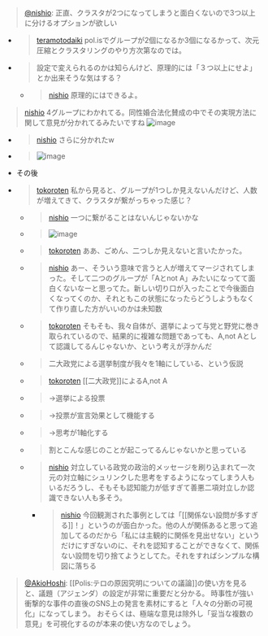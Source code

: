 
> [@nishio](https://twitter.com/nishio/status/1647819335292039168?s=20): 正直、クラスタが2つになってしまうと面白くないので3つ以上に分けるオプションが欲しい
- > [teramotodaiki](https://twitter.com/teramotodaiki/status/1648489829649506306) pol.isでグループが2個になるか3個になるかって、次元圧縮とクラスタリングのやり方次第なのでは。
- >  設定で変えられるのかは知らんけど、原理的には「３つ以上にせよ」とか出来そうな気はする？
    - > [nishio](https://twitter.com/nishio/status/1648491759981432832) 原理的にはできるよ。


> [nishio](https://twitter.com/nishio/status/1648174300548206592) 4グループにわかれてる。同性婚合法化賛成の中でその実現方法に関して意見が分かれてるみたいですね
>  ![image](https://pbs.twimg.com/media/Ft99XeQakAAZbqG?format=jpg&name=medium#.png)
- > [nishio](https://twitter.com/nishio/status/1648179798529933312) さらに分かれたw
- >  ![image](https://pbs.twimg.com/media/Ft-CwveakAAlw1I?format=jpg&name=medium#.png)
- その後
- > [tokoroten](https://twitter.com/tokoroten/status/1648377127279161344) 私から見ると、グループが1つしか見えないんだけど、人数が増えてきて、クラスタが繋がっちゃった感じ？
    - > [nishio](https://twitter.com/nishio/status/1648378843873570817) 一つに繋がることはないんじゃないかな
    - >  ![image](https://pbs.twimg.com/media/FuA30kBaMAAAgKN?format=jpg&name=medium#.png)
    - > [tokoroten](https://twitter.com/tokoroten/status/1648379633681960961) ああ、ごめん、二つしか見えないと言いたかった。
    - > [nishio](https://twitter.com/nishio/status/1648381102091034624) あー、そういう意味で言うと人が増えてマージされてしまった。そして二つのグループが「Aとnot A」みたいになってて面白くないなーと思ってた。新しい切り口が入ったことで今後面白くなってくのか、それともこの状態になったらどうしようもなくて作り直した方がいいのかは未知数
    - > [tokoroten](https://twitter.com/tokoroten/status/1648382816907055104) そもそも、我々自体が、選挙によって与党と野党に巻き取られているので、結果的に複雑な問題であっても、A,not Aとして認識してるんじゃないか、という考えが浮かんだ
    - >  二大政党による選挙制度が我々を1軸にしている、という仮説
    - > [tokoroten](https://twitter.com/tokoroten/status/1648383153529323521) [[二大政党]]によるA,not A
    - >  →選挙による投票
    - >  →投票が宣言効果として機能する
    - >  →思考が1軸化する
    - >  割とこんな感じのことが起こってるんじゃないかと思っている
    - > [nishio](https://twitter.com/nishio/status/1648385487550423040) 対立している政党の政治的メッセージを刷り込まれて一次元の対立軸にシュリンクした思考をするようになってしまう人もいるだろうし、そもそも認知能力が低すぎて善悪二項対立しか認識できない人も多そう。
        - > [nishio](https://twitter.com/nishio/status/1648386206374457346) 今回観測された事例としては「[[関係ない設問が多すぎる]]！」というのが面白かった。他の人が関係あると思って追加してるのだから「私には主観的に関係を見出せない」というだけにすぎないのに、それを認知することができなくて、関係ない設問を切り捨てようとしてた。それをすればシンプルな構図に落ちる


> [@AkioHoshi](https://twitter.com/AkioHoshi/status/1647823721745485826?s=20): [[Polis:テロの原因究明についての議論]]の使い方を見ると、議題（アジェンダ）の設定が非常に重要だと分かる。
> 時事性が強い衝撃的な事件の直後のSNS上の発言を素材にすると「人々の分断の可視化」になってしまう。
> おそらくは、極端な意見は除外し「妥当な複数の意見」を可視化するのが本来の使い方なのでしょう。
